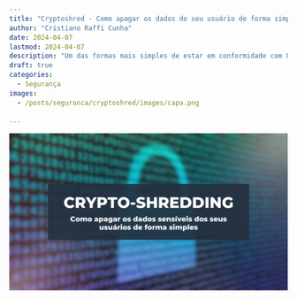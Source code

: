 ```yaml
---
title: "Cryptoshred - Como apagar os dados do seu usuário de forma simples"
author: "Cristiano Raffi Cunha"
date: 2024-04-07
lastmod: 2024-04-07
description: "Um das formas mais simples de estar em conformidade com LGPD/GDPR para exclusão dos dados do seus usuários!"
draft: true
categories:
  - Segurança
images:
  - /posts/seguranca/cryptoshred/images/capa.png
  
---
```


![](./images/capa.png)
